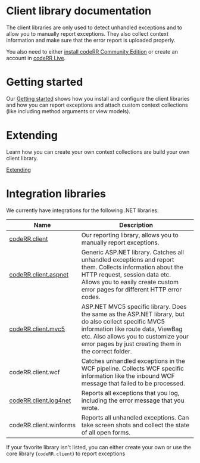 Client library documentation
============

The client libraries are only used to detect unhandled exceptions and to allow you to manually report exceptions.
They also collect context information and make sure that the error report is uploaded properly.

You also need to either [install codeRR Community Edition](../server/installation.md) or create an account in [codeRR Live](https://coderrapp.com/live/).

# Getting started

Our [Getting started](gettingstarted.md) shows how you install and configure the client libraries and how you can report exceptions and attach custom context collections (like including method arguments or view models).

# Extending

Learn how you can create your own context collections are build your own client library.

[Extending](extending/)

# Integration libraries

We currently have integrations for the following .NET libraries:

Name | Description
--- | -----
[codeRR.client](libraries/core/index.md) | Our reporting library, allows you to manually report exceptions.
[codeRR.client.aspnet](libraries/aspnet/index.md) | Generic ASP.NET library. Catches all unhandled exceptions and report them. Collects information about the HTTP request, session data etc. Allows you to easily create custom error pages for different HTTP error codes.
[codeRR.client.mvc5](libraries/aspnet/mvc5/index.md) | ASP.NET MVC5 specific library. Does the same as the ASP.NET library, but do also collect specific MVC5 information like route data, ViewBag etc. Also allows you to customize your error pages by just creating them in the correct folder.
codeRR.client.wcf | Catches unhandled exceptions in the WCF pipeline. Collects WCF specific information like the inbound WCF message that failed to be processed.
[codeRR.client.log4net](libraries/log4net/index.md) | Reports all exceptions that you log, including the error message that you wrote.
codeRR.client.winforms | Reports all unhandled exceptions. Can take screen shots and collect the state of all open forms.

If your favorite library isn't listed, you can either create your own or use the core library (`codeRR.client`) to report exceptions